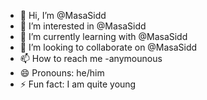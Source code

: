 - 👋 Hi, I’m @MasaSidd
- 👀 I’m interested in @MasaSidd
- 🌱 I’m currently learning with @MasaSidd
- 💞️ I’m looking to collaborate on @MasaSidd
- 📫 How to reach me -anymounous
- 😄 Pronouns: he/him
- ⚡ Fun fact: I am quite young
<!---
MasaSidd/MasaSidd is a ✨ special ✨ repository because its `README.md` (this file) appears on your GitHub profile.
You can click the Preview link to take a look at your changes.
--->
